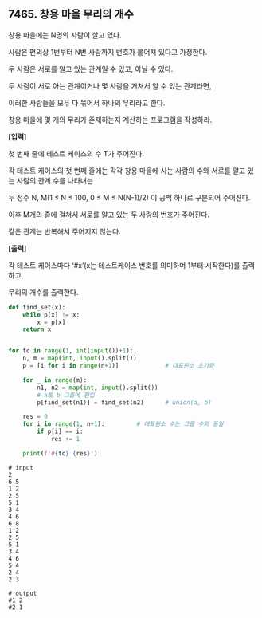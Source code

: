 ## 7465. 창용 마을 무리의 개수

창용 마을에는 N명의 사람이 살고 있다.

사람은 편의상 1번부터 N번 사람까지 번호가 붙어져 있다고 가정한다.

두 사람은 서로를 알고 있는 관계일 수 있고, 아닐 수 있다.

두 사람이 서로 아는 관계이거나 몇 사람을 거쳐서 알 수 있는 관계라면,

이러한 사람들을 모두 다 묶어서 하나의 무리라고 한다.

창용 마을에 몇 개의 무리가 존재하는지 계산하는 프로그램을 작성하라.


**[입력]**

첫 번째 줄에 테스트 케이스의 수 T가 주어진다.

각 테스트 케이스의 첫 번째 줄에는 각각 창용 마을에 사는 사람의 수와 서로를 알고 있는 사람의 관계 수를 나타내는

두 정수 N, M(1 ≤ N ≤ 100, 0 ≤ M ≤ N(N-1)/2) 이 공백 하나로 구분되어 주어진다.

이후 M개의 줄에 걸쳐서 서로를 알고 있는 두 사람의 번호가 주어진다.

같은 관계는 반복해서 주어지지 않는다.


**[출력]**

각 테스트 케이스마다 ‘#x’(x는 테스트케이스 번호를 의미하며 1부터 시작한다)를 출력하고,

무리의 개수를 출력한다.



```python
def find_set(x):
    while p[x] != x:
        x = p[x]
    return x


for tc in range(1, int(input())+1):
    n, m = map(int, input().split())
    p = [i for i in range(n+1)]             # 대표원소 초기화

    for _ in range(m):
        n1, n2 = map(int, input().split())
        # a를 b 그룹에 편입
        p[find_set(n1)] = find_set(n2)      # union(a, b)

    res = 0
    for i in range(1, n+1):         # 대표원소 수는 그룹 수와 동일
        if p[i] == i:
            res += 1

    print(f'#{tc} {res}')
```

```
# input
2
6 5
1 2
2 5
5 1
3 4
4 6
6 8
1 2
2 5
5 1
3 4
4 6
5 4
2 4
2 3

# output
#1 2
#2 1
```

